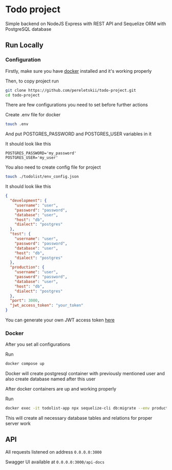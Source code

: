 
# Todo project

Simple backend on NodeJS Express with REST API and Sequelize ORM with PostgreSQL database

## Run Locally

### Configuration

Firstly, make sure you have [docker](https://docs.docker.com/engine/install/) installed and it's working properly

Then, to copy project run

```bash
git clone https://github.com/pereletskii/todo-project.git
cd todo-project
```

There are few configurations you need to set before further actions

Create .env file for docker

```bash
touch .env
```

And put POSTGRES_PASSWORD and POSTGRES_USER variables in it

It should look like this

```env
POSTGRES_PASSWORD='my_password'
POSTGRES_USER='my_user'
```

You also need to create config file for project

```bash
touch ./todolist/env_config.json
```

It should look like this

```json
{
  "development": {
    "username": "user",
    "password": "password",
    "database": "user",
    "host": "db",
    "dialect": "postgres"
  },
  "test": {
    "username": "user",
    "password": "password",
    "database": "user",
    "host": "db",
    "dialect": "postgres"
  },
  "production": {
    "username": "user",
    "password": "password",
    "database": "user",
    "host": "db",
    "dialect": "postgres"
  },
  "port": 3000,
  "jwt_access_token": "your_token"
}
```

You can generate your own JWT access token [here](https://jwtsecret.com/)

### Docker

After you set all configurations

Run

```bash
docker compose up
```

Docker will create postgresql container with previously mentioned user and also create database named after this user

After docker containers are up and working properly

Run

```bash
docker exec -it todolist-app npx sequelize-cli db:migrate --env production --config env_config.json
```

This will create all necessary database tables and relations for proper server work

## API

All requests listened on address `0.0.0.0:3000`

Swagger UI available at `0.0.0.0:3000/api-docs`
